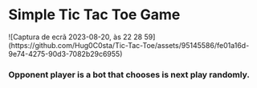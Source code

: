 <h1>Simple Tic Tac Toe Game</h1>
![Captura de ecrã 2023-08-20, às 22 28 59](https://github.com/Hug0C0sta/Tic-Tac-Toe/assets/95145586/fe01a16d-9e74-4275-90d3-7082b29c6955)
<h3>Opponent player is a bot that chooses is next play randomly.</h3>
